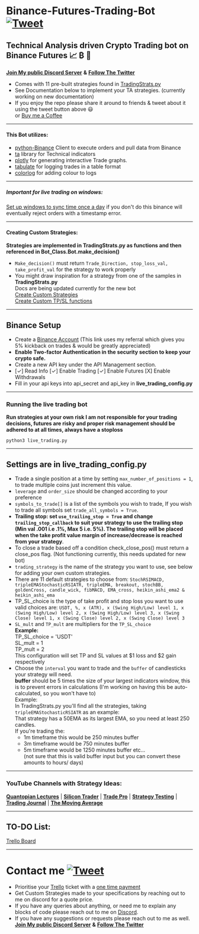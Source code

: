 # Binance-Futures-Trading-Bot [![Tweet](https://img.shields.io/twitter/url/http/shields.io.svg?style=social)](https://twitter.com/intent/tweet?text=Check%20out%20this%20free%20Binance%20Trading%20Bot%20I%20found%20on%20Github%20&url=https://github.com/conor19w/Binance-Futures-Trading-Bot&hashtags=Trading,Bot,Trading_Bot,Cryptocurrency_Trading_Bot,Crypto,Bitcoin,Ethereum,Cryptocurrency,Binance,DOGE,dogecoin) #
## Technical Analysis driven Crypto Trading bot on Binance Futures 📈 ₿ 🚀 
[__Join My public Discord Server__](https://discord.gg/jBu6thyP66) __&__ [__Follow The Twitter__](https://twitter.com/futures_bot)
* Comes with 11 pre-built strategies found in [TradingStrats.py](https://github.com/conor19w/Binance-Futures-Trading-Bot/blob/main/TradingStrats.py)
* See Documentation below to implement your TA strategies. (currently working on new documentation)
* If you enjoy the repo please share it around to friends & tweet about it using the tweet button above 😃   
or [Buy me a Coffee](https://www.buymeacoffee.com/conor19w)  
___
#### This Bot utilizes: ####
* [python-Binance](https://python-binance.readthedocs.io/en/latest/) Client to execute orders and pull data from Binance
* [ta](https://technical-analysis-library-in-python.readthedocs.io/en/latest/) library for Technical indicators
* [plotly](https://plotly.com/graphing-libraries/) for generating interactive Trade graphs.  
* [tabulate](https://pypi.org/project/tabulate/) for logging trades in a table format
* [colorlog](https://pypi.org/project/colorlog/) for adding colour to logs
___
##### Important for live trading on windows: #####  
[Set up windows to sync time once a day](https://www.makeuseof.com/tag/synchronise-computer-time-internet-custom-schedule-windows-7/#:~:text=Go%20to%20%3E%20Start%20and%20type,on%20the%20right%20hand%20side) if you don't do this binance will eventually reject orders with a timestamp error.
___
#### Creating Custom Strategies: ####
__Strategies are implemented in TradingStrats.py as functions and then referenced in Bot_Class.Bot.make_decision()__
* ```Make_decision()``` must return ```Trade_Direction, stop_loss_val, take_profit_val``` for the strategy to work properly
* You might draw inspiration for a strategy from one of the samples in __TradingStrats.py__  
Docs are being updated currently for the new bot  
[Create Custom Strategies](docs/Custom_Strategies.pdf)  
[Create Custom TP/SL functions](docs/Custom_TP_SL_functions.pdf)
---
## Binance Setup ##
* Create a [Binance Account](https://accounts.binance.com/en/register?ref=BKR8BMMP) (This link uses my referral which gives you 5% kickback on trades & would be greatly appreciated)
* __Enable Two-factor Authentication in the security section to keep your crypto safe.__
* Create a new API key under the API Management section.
*  [✓] Read Info [✓] Enable Trading [✓] Enable Futures [X] Enable Withdrawals
* Fill in your api keys into api_secret and api_key in __live_trading_config.py__
---
### Running the live trading bot ###
__Run strategies at your own risk I am not responsible for your trading decisions, futures are risky and proper risk management should be adhered to at all times, always have a stoploss__
```commandline
python3 live_trading.py
```
___
## Settings are in __live_trading_config.py__ ##
* Trade a single position at a time by setting `max_number_of_positions = 1`, to trade multiple coins just increment this value.
* `leverage` and `order_size` should be changed according to your preference
* `symbols_to_trade[]` is a list of the symbols you wish to trade, If you wish to trade all symbols set `trade_all_symbols = True`.
* __Trailing stop: set `use_trailing_stop = True` and change `trailing_stop_callback` to suit your strategy to use the trailing stop 
(Min val .001 i.e .1%, Max 5 i.e. 5%). The trailing stop will be placed when the take profit value margin of increase/decrease is reached from your strategy__.
* To close a trade based off a condition check_close_pos() must return a close_pos flag. (Not functioning currently, this needs updated for new bot)
* `trading_strategy` is the name of the strategy you want to use, see below for adding your own custom strategies.
* There are 11 default strategies to choose from: `StochRSIMACD, tripleEMAStochasticRSIATR, tripleEMA, breakout, stochBB, goldenCross,
candle_wick, fibMACD, EMA_cross, heikin_ashi_ema2 & heikin_ashi_ema`
* TP_SL_choice is the type of take profit and stop loss you want to use valid choices are: `USDT, %, x (ATR), x (Swing High/Low) level 1,
x (Swing High/Low) level 2, x (Swing High/Low) level 3, x (Swing Close) level 1, x (Swing Close) level 2, x (Swing Close) level 3`
* `SL_mult` and `TP_mult` are multipliers for the `TP_SL_choice`  
__Example:__  
TP_SL_choice = 'USDT'  
SL_mult = 1  
TP_mult = 2  
This configuration will set TP and SL values at $1 loss and $2 gain respectively  
* Choose the `interval` you want to trade and the `buffer` of candlesticks your strategy will need.  
__buffer__ should be 5 times the size of your largest indicators window, this is to prevent errors in calculations (I'm working on having this be auto-calculated, so you won't have to)  
Example:  
In TradingStrats.py you'll find all the strategies, taking ```tripleEMAStochasticRSIATR``` as an example:  
That strategy has a 50EMA as its largest EMA, so you need at least 250 candles.  
If you're trading the:  
  * 1m timeframe this would be 250 minutes buffer 
  * 3m timeframe would be 750 minutes buffer 
  * 5m timeframe would be 1250 minutes buffer 
  etc...  
(not sure that this is valid buffer input but you can convert these amounts to hours/ days)


___
### YouTube Channels with Strategy Ideas: ###
[__Quantopian Lectures__](https://www.youtube.com/playlist?list=PLRFLF1OxMm_UL7WUWM31iynp0jMVf_vLW) | [__Silicon Trader__](https://www.youtube.com/channel/UCVRGsC6JVsB8F6HE_xjLyJg) | [__Trade Pro__](https://www.youtube.com/channel/UCrXjzUN6EtlyhaaAerbPfkQ) | [__Strategy Testing__](https://www.youtube.com/c/TradingStrategyTesting) | [__Trading Journal__](https://www.youtube.com/c/TradingJournal1) |  [__The Moving Average__](https://www.youtube.com/channel/UCYFQzaZyTUzY-Tiytyv3HhA)  

---
## TO-DO List: ##
[Trello Board](https://trello.com/invite/b/iagTNiv0/80cc1828bdac439ed813cc54c9698c06/github-bot)

---
# Contact me [![Tweet](https://img.shields.io/twitter/url/http/shields.io.svg?style=social)](https://twitter.com/intent/tweet?text=Check%20out%20this%20free%20Binance%20Trading%20Bot%20I%20found%20on%20Github%20&url=https://github.com/conor19w/Binance-Futures-Trading-Bot&hashtags=Trading,Bot,Trading_Bot,Cryptocurrency_Trading_Bot,Crypto,Bitcoin,Ethereum,Cryptocurrency,Binance,DOGE,dogecoin) #
* Prioritise your [Trello](https://trello.com/invite/b/iagTNiv0/80cc1828bdac439ed813cc54c9698c06/github-bot) ticket with a [one time payment](https://github.com/sponsors/conor19w)  
* Get Custom Strategies made to your specifications by reaching out to me on discord for a quote price.
* If you have any queries about anything, or need me to explain any blocks of code please reach out to me on [Discord](https://discord.gg/jBu6thyP66).
* If you have any suggestions or requests please reach out to me as well.
[__Join My public Discord Server__](https://discord.gg/jBu6thyP66) __&__ [__Follow The Twitter__](https://twitter.com/futures_bot)

